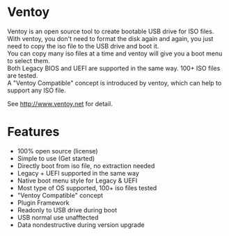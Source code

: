 # Ventoy
Ventoy is an open source tool to create bootable USB drive for ISO files.   
With ventoy, you don't need to format the disk again and again, you just need to copy the iso file to the USB drive and boot it.   
You can copy many iso files at a time and ventoy will give you a boot menu to select them.  
Both Legacy BIOS and UEFI are supported in the same way. 100+ ISO files are tested.  
A "Ventoy Compatible" concept is introduced by ventoy, which can help to support any ISO file.  

See http://www.ventoy.net for detail.

# Features
* 100% open source (license)
* Simple to use (Get started)
* Directly boot from iso file, no extraction needed
* Legacy + UEFI supported in the same way
* Native boot menu style for Legacy & UEFI
* Most type of OS supported, 100+ iso files tested
* "Ventoy Compatible" concept
* Plugin Framework
* Readonly to USB drive during boot
* USB normal use unafftected
* Data nondestructive during version upgrade
